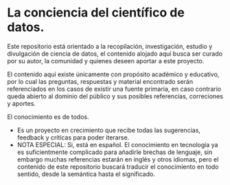 # La conciencia del científico de datos.

Este repositorio está orientado a la recopilación, investigación, estudio y divulgación de ciencia de datos, el contenido alojado aquí busca ser curado por su autor, la comunidad y quienes deseen aportar a este proyecto.

El contenido aquí existe únicamente con  propósito académico y  educativo, por lo cual las preguntas, respuestas y material encontrado serán referenciados en los casos de existir una fuente primaria, en caso contrario queda abierto al dominio del público y sus posibles referencias, correciones y aportes.

El conocimiento es de todos.

* Es un proyecto en crecimiento que recibe todas las sugerencias, feedback y críticas para poder iterarse.
* NOTA ESPECIAL: Si, está en español. El conocimiento en tecnología ya es suficientmente complicado para añadirle brechas de lenguaje, sin embargo muchas referencias estarán en inglés y otros idiomas, pero el contenido de este repositorio buscará traducir el conocimiento en todo sentido, desde la semántica hasta el significado.


